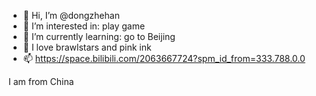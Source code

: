 - 👋 Hi, I’m @dongzhehan
- 👀 I’m interested in: play game
- 🌱 I’m currently learning: go to Beijing
- 💞️ I love brawlstars and pink ink
- 📫 https://space.bilibili.com/2063667724?spm_id_from=333.788.0.0

<!---
dongzhehan/dongzhehan is a ✨ special ✨ repository because its `README.md` (this file) appears on your GitHub profile.
You can click the Preview link to take a look at your changes.
--->
I am from China

